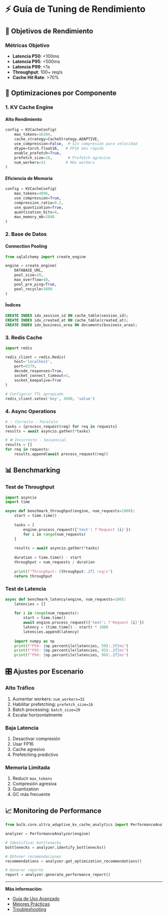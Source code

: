 # ⚡ Guía de Tuning de Rendimiento

## 🎯 Objetivos de Rendimiento

### Métricas Objetivo
- **Latencia P50**: <100ms
- **Latencia P95**: <500ms
- **Latencia P99**: <1s
- **Throughput**: 100+ req/s
- **Cache Hit Rate**: >70%

## 🔧 Optimizaciones por Componente

### 1. KV Cache Engine

#### Alto Rendimiento
```python
config = KVCacheConfig(
    max_tokens=16384,
    cache_strategy=CacheStrategy.ADAPTIVE,
    use_compression=False,  # Sin compresión para velocidad
    dtype=torch.float16,   # FP16 más rápido
    enable_prefetch=True,
    prefetch_size=16,       # Prefetch agresivo
    num_workers=32         # Más workers
)
```

#### Eficiencia de Memoria
```python
config = KVCacheConfig(
    max_tokens=4096,
    use_compression=True,
    compression_ratio=0.2,
    use_quantization=True,
    quantization_bits=4,
    max_memory_mb=2048
)
```

### 2. Base de Datos

#### Connection Pooling
```python
from sqlalchemy import create_engine

engine = create_engine(
    DATABASE_URL,
    pool_size=20,
    max_overflow=40,
    pool_pre_ping=True,
    pool_recycle=3600
)
```

#### Índices
```sql
CREATE INDEX idx_session_id ON cache_table(session_id);
CREATE INDEX idx_created_at ON cache_table(created_at);
CREATE INDEX idx_business_area ON documents(business_area);
```

### 3. Redis Cache

```python
import redis

redis_client = redis.Redis(
    host='localhost',
    port=6379,
    decode_responses=True,
    socket_connect_timeout=5,
    socket_keepalive=True
)

# Configurar TTL apropiado
redis_client.setex('key', 3600, 'value')
```

### 4. Async Operations

```python
# ✅ Correcto - Paralelo
tasks = [process_request(req) for req in requests]
results = await asyncio.gather(*tasks)

# ❌ Incorrecto - Secuencial
results = []
for req in requests:
    results.append(await process_request(req))
```

## 📊 Benchmarking

### Test de Throughput
```python
import asyncio
import time

async def benchmark_throughput(engine, num_requests=1000):
    start = time.time()
    
    tasks = [
        engine.process_request({'text': f'Request {i}'})
        for i in range(num_requests)
    ]
    
    results = await asyncio.gather(*tasks)
    
    duration = time.time() - start
    throughput = num_requests / duration
    
    print(f"Throughput: {throughput:.2f} req/s")
    return throughput
```

### Test de Latencia
```python
async def benchmark_latency(engine, num_requests=100):
    latencies = []
    
    for i in range(num_requests):
        start = time.time()
        await engine.process_request({'text': f'Request {i}'})
        latency = (time.time() - start) * 1000
        latencies.append(latency)
    
    import numpy as np
    print(f"P50: {np.percentile(latencies, 50):.2f}ms")
    print(f"P95: {np.percentile(latencies, 95):.2f}ms")
    print(f"P99: {np.percentile(latencies, 99):.2f}ms")
```

## 🎛️ Ajustes por Escenario

### Alto Tráfico
1. Aumentar workers: `num_workers=32`
2. Habilitar prefetching: `prefetch_size=16`
3. Batch processing: `batch_size=20`
4. Escalar horizontalmente

### Baja Latencia
1. Desactivar compresión
2. Usar FP16
3. Cache agresivo
4. Prefetching predictivo

### Memoria Limitada
1. Reducir `max_tokens`
2. Compresión agresiva
3. Quantization
4. GC más frecuente

## 📈 Monitoring de Performance

```python
from bulk.core.ultra_adaptive_kv_cache_analytics import PerformanceAnalyzer

analyzer = PerformanceAnalyzer(engine)

# Identificar bottlenecks
bottlenecks = analyzer.identify_bottlenecks()

# Obtener recomendaciones
recommendations = analyzer.get_optimization_recommendations()

# Generar reporte
report = analyzer.generate_performance_report()
```

---

**Más información:**
- [Guía de Uso Avanzado](bulk/ADVANCED_USAGE_GUIDE.md)
- [Mejores Prácticas](BEST_PRACTICES.md)
- [Troubleshooting](TROUBLESHOOTING_GUIDE.md)

